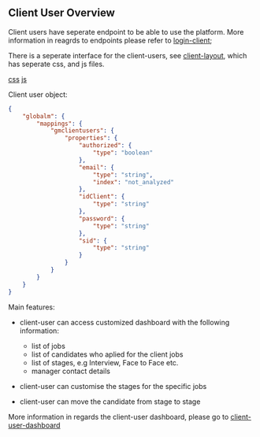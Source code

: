 ##  Client User Overview

Client users have seperate endpoint to be able to use the platform. More information in reagrds to endpoints please refer to [login-client](https://github.com/FAC-GM/app/blob/master/lib/login_client.js);

There is a seperate interface for the client-users, see [client-layout](https://github.com/FAC-GM/app/blob/master/views/layout/client.html), which has seperate css, and js files.

[css](https://github.com/FAC-GM/app/tree/master/assets/css)
[js](https://github.com/FAC-GM/app/blob/master/assets/js/client_dashboard.js)

Client user object:

```json
{
    "globalm": {
        "mappings": {
            "gmclientusers": {
                "properties": {
                    "authorized": {
                        "type": "boolean"
                    },
                    "email": {
                        "type": "string",
                        "index": "not_analyzed"
                    },
                    "idClient": {
                        "type": "string"
                    },
                    "password": {
                        "type": "string"
                    },
                    "sid": {
                        "type": "string"
                    }
                }
            }
        }
    }
}

```

Main features:

- client-user can access customized dashboard with the following information:

  - list of jobs
  - list of candidates who aplied for the client jobs
  - list of stages, e.g Interview, Face to Face etc.
  - manager contact details

- client-user can customise the stages for the specific jobs
- client-user can move the candidate from stage to stage

More information in regards the client-user dashboard, please go to [client-user-dashboard](./client-user-dashboard.md)
